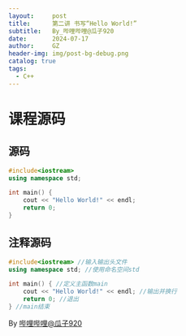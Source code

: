 ```yaml
---
layout:     post
title:      第二讲 书写“Hello World!”
subtitle:   By_哔哩哔哩@瓜子920
date:       2024-07-17
author:     GZ
header-img: img/post-bg-debug.png
catalog: true
tags:
  - C++
---
```

# 课程源码
## 源码
```cc
#include<iostream>
using namespace std;

int main() {
	cout << "Hello World!" << endl;
	return 0;
}
```
## 注释源码 
```cc
#include<iostream> //输入输出头文件
using namespace std; //使用命名空间std

int main() { //定义主函数main
	cout << "Hello World!" << endl; //输出并换行
	return 0; //退出
} //main结束
```
By [哔哩哔哩@瓜子920](https://space.bilibili.com/3493091220654843)
